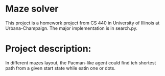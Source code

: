 # Maze solver

This project is a homework project from CS 440 in University of Illinois at Urbana-Champaign. The major implementation is in search.py. 

# Project description:

In different mazes layout, the Pacman-like agent could find teh shortest path from a given start state while eatin one or dots. 
